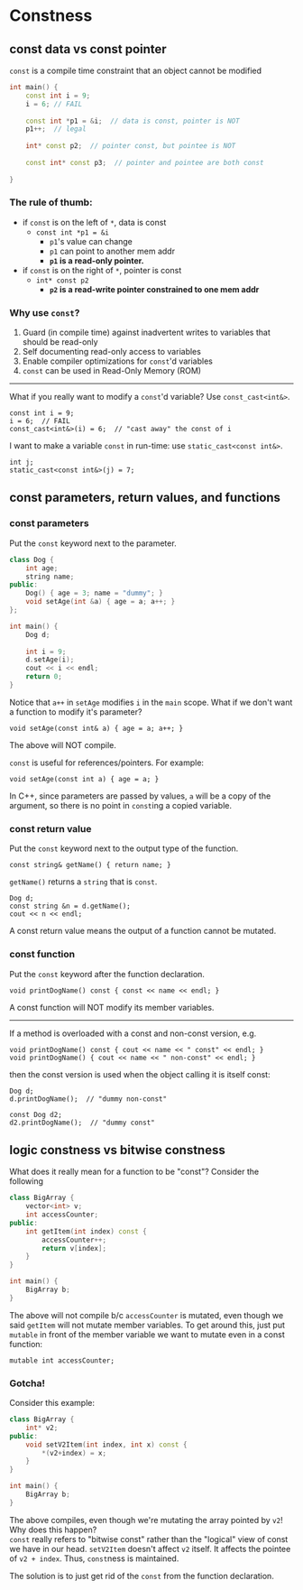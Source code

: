 # Constness
## const data vs const pointer
`const` is a compile time constraint that an object cannot be modified
```C++
int main() {
	const int i = 9; 
    i = 6; // FAIL
    
    const int *p1 = &i;  // data is const, pointer is NOT
    p1++;  // legal
    
    int* const p2;  // pointer const, but pointee is NOT
    
    const int* const p3;  // pointer and pointee are both const
    
}
```
### The rule of thumb:

* if `const` is on the left of `*`, data is const
  * `const int *p1 = &i`
    * `p1`'s value can change
    * `p1` can point to another mem addr
    * **`p1` is a read-only pointer.**
* if `const` is on the right of `*`, pointer is const
  * `int* const p2`
    * **`p2` is a read-write pointer constrained to one mem addr**

### Why use `const`?

1. Guard (in compile time) against inadvertent writes to variables that should be read-only
2. Self documenting read-only access to variables
3. Enable compiler optimizations for `const`'d variables
4. `const` can be used in Read-Only Memory (ROM)

---

What if you really want to modify a `const`'d variable? Use `const_cast<int&>`.

	const int i = 9;
    i = 6;  // FAIL
    const_cast<int&>(i) = 6;  // "cast away" the const of i

I want to make a variable `const` in run-time: use `static_cast<const int&>`.

    int j;
    static_cast<const int&>(j) = 7;


## const parameters, return values, and functions
### const parameters
Put the `const` keyword next to the parameter.
```C++
class Dog {
	int age;
    string name;
public:
	Dog() { age = 3; name = "dummy"; }
    void setAge(int &a) { age = a; a++; }
};

int main() {
	Dog d;
    
    int i = 9;
    d.setAge(i);
    cout << i << endl;
	return 0;
}
```
Notice that `a++` in `setAge` modifies `i` in the `main` scope. What if we don't want a function to modify it's parameter?

	void setAge(const int& a) { age = a; a++; }
    
The above will NOT compile.

`const` is useful for references/pointers. For example:

	void setAge(const int a) { age = a; }

In C++, since parameters are passed by values, `a` will be a copy of the argument, so there is no point in `const`ing a copied variable.

### const return value
Put the `const` keyword next to the output type of the function.

	const string& getName() { return name; }

`getName()` returns a `string` that is `const`.
	
    Dog d;
	const string &n = d.getName();
    cout << n << endl;

A const return value means the output of a function cannot be mutated.

### const function
Put the `const` keyword after the function declaration.

	void printDogName() const { const << name << endl; }
    
A const function will NOT modify its member variables.

---

If a method is overloaded with a const and non-const version, e.g.

	void printDogName() const { cout << name << " const" << endl; }
    void printDogName() { cout << name << " non-const" << endl; }
    
then the const version is used when the object calling it is itself const:

	Dog d;
    d.printDogName();  // "dummy non-const"
    
    const Dog d2;
    d2.printDogName();  // "dummy const"

## logic constness vs bitwise constness
What does it really mean for a function to be "const"? Consider the following
```C++
class BigArray {
	vector<int> v;
    int accessCounter;
public:
	int getItem(int index) const {
    	accessCounter++;
        return v[index];
    }
}

int main() {
	BigArray b;
}
```

The above will not compile b/c `accessCounter` is mutated, even though we said `getItem` will not mutate member variables. To get around this, just put `mutable` in front of the member variable we want to mutate even in a const function:

	mutable int accessCounter;

### Gotcha!
Consider this example:
```C++
class BigArray {
	int* v2;
public:
	void setV2Item(int index, int x) const {
    	*(v2+index) = x;
    }
}

int main() {
	BigArray b;
}
```    
The above compiles, even though we're mutating the array pointed by `v2`! Why does this happen?  
`const` really refers to "bitwise const" rather than the "logical" view of const we have in our head. `setV2Item` doesn't affect `v2` itself. It affects the pointee of `v2 + index`. Thus, `const`ness is maintained.

The solution is to just get rid of the `const` from the function declaration.
